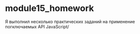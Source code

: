 # module15_homework

Я выполнил несколько практических заданий на применение погключаемых API JavaScript/
